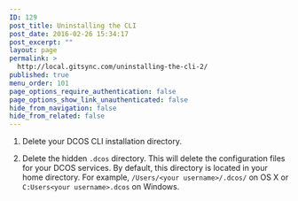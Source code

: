 ```yaml
---
ID: 129
post_title: Uninstalling the CLI
post_date: 2016-02-26 15:34:17
post_excerpt: ""
layout: page
permalink: >
  http://local.gitsync.com/uninstalling-the-cli-2/
published: true
menu_order: 101
page_options_require_authentication: false
page_options_show_link_unauthenticated: false
hide_from_navigation: false
hide_from_related: false
---
```

1.  Delete your DCOS CLI installation directory.

2.  Delete the hidden `.dcos` directory. This will delete the configuration files for your DCOS services. By default, this directory is located in your home directory. For example, `/Users/<your username>/.dcos/` on OS X or `C:Users<your username>.dcos` on Windows.